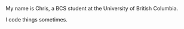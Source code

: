My name is Chris, a BCS student at the University of British Columbia.

I code things sometimes.

<!---
shaundano/shaundano is a ✨ special ✨ repository because its `README.md` (this file) appears on your GitHub profile.
You can click the Preview link to take a look at your changes.
--->
